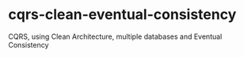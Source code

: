 # cqrs-clean-eventual-consistency
CQRS, using Clean Architecture, multiple databases and Eventual Consistency
